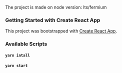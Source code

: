 The project is made on node version: lts/fermium

### Getting Started with Create React App
This project was bootstrapped with [Create React App](https://github.com/facebook/create-react-app).

### Available Scripts

#### `yarn intall`
#### `yarn start`

